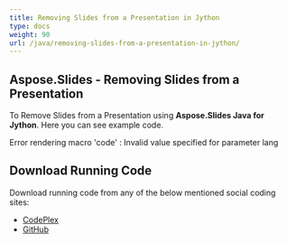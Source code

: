 ```yaml
---
title: Removing Slides from a Presentation in Jython
type: docs
weight: 90
url: /java/removing-slides-from-a-presentation-in-jython/
---
```


## **Aspose.Slides - Removing Slides from a Presentation**
To Remove Slides from a Presentation using **Aspose.Slides Java for Jython**. Here you can see example code.

Error rendering macro 'code' : Invalid value specified for parameter lang
## **Download Running Code**
Download running code from any of the below mentioned social coding sites:

- [CodePlex](https://asposeslidesjavajython.codeplex.com/releases/view/620122)
- [GitHub](https://github.com/aspose-slides/Aspose.Slides-for-Java/releases/tag/Aspose.Slides_Java_for_Jython-v1.0)
